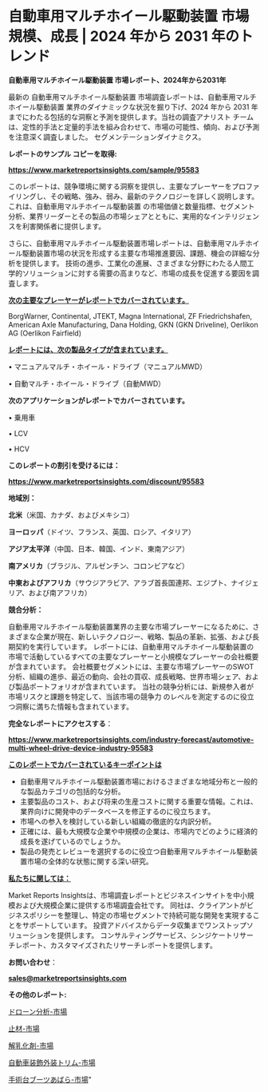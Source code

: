 # 自動車用マルチホイール駆動装置 市場規模、成長 | 2024 年から 2031 年のトレンド

<strong>自動車用マルチホイール駆動装置 市場レポート、2024年から2031年</strong>

最新の 自動車用マルチホイール駆動装置 市場調査レポートは、自動車用マルチホイール駆動装置 業界のダイナミックな状況を掘り下げ、2024 年から 2031 年までにわたる包括的な洞察と予測を提供します。当社の調査アナリスト チームは、定性的手法と定量的手法を組み合わせて、市場の可能性、傾向、および予測を注意深く調査しました。 セグメンテーションダイナミクス。



<strong>レポートのサンプル コピーを取得:</strong> <a href=https://www.marketreportsinsights.com/sample/95583>

<strong><u>https://www.marketreportsinsights.com/sample/95583</u></strong></a>

このレポートは、競争環境に関する洞察を提供し、主要なプレーヤーをプロファイリングし、その戦略、強み、弱み、最新のテクノロジーを詳しく説明します。 これは、自動車用マルチホイール駆動装置 の市場価値と数量指標、セグメント分析、業界リーダーとその製品の市場シェアとともに、実用的なインテリジェンスを利害関係者に提供します。

さらに、自動車用マルチホイール駆動装置市場レポートは、自動車用マルチホイール駆動装置市場の状況を形成する主要な市場推進要因、課題、機会の詳細な分析を提供します。 技術の進歩、工業化の進展、さまざまな分野にわたる人間工学的ソリューションに対する需要の高まりなど、市場の成長を促進する要因を調査します。



<strong><u>次の主要なプレーヤーがレポートでカバーされています。</u></strong>

BorgWarner, Continental, JTEKT, Magna International, ZF Friedrichshafen, American Axle Manufacturing, Dana Holding, GKN (GKN Driveline), Oerlikon AG (Oerlikon Fairfield)



<strong><u><b>レポートには、次の製品タイプが含まれています。</b></u></strong>

• マニュアルマルチ・ホイール・ドライブ（マニュアルMWD）

• 自動マルチ・ホイール・ドライブ（自動MWD）



<strong><b>次のアプリケーションがレポートでカバーされています。</b></strong>

• 乗用車

• LCV

• HCV



<strong><b>このレポートの割引を受けるには：</b></strong><a href=https://www.marketreportsinsights.com/discount/95583>

<strong><u>https://www.marketreportsinsights.com/discount/95583</u></strong></a>



<strong>地域別：</strong>



<strong>北米</strong>（米国、カナダ、およびメキシコ）



<strong>ヨーロッパ</strong>（ドイツ、フランス、英国、ロシア、イタリア）



<strong>アジア太平洋</strong>（中国、日本、韓国、インド、東南アジア）



<strong>南アメリカ</strong>（ブラジル、アルゼンチン、コロンビアなど）



<strong>中東およびアフリカ</strong>（サウジアラビア、アラブ首長国連邦、エジプト、ナイジェリア、および南アフリカ）



<strong>競合分析：</strong>

自動車用マルチホイール駆動装置業界の主要な市場プレーヤーになるために、さまざまな企業が現在、新しいテクノロジー、戦略、製品の革新、拡張、および長期契約を実行しています。 レポートには、自動車用マルチホイール駆動装置の市場で活動しているすべての主要なプレーヤーと小規模なプレーヤーの会社概要が含まれています。 会社概要セグメントには、主要な市場プレーヤーのSWOT分析、組織の進歩、最近の動向、会社の買収、成長戦略、世界市場シェア、および製品ポートフォリオが含まれています。 当社の競争分析には、新規参入者が市場リスクと課題を特定して、当該市場の競争力 のレベルを測定するのに役立つ洞察に満ちた情報も含まれています。



<strong>完全なレポートにアクセスする</strong>：

<a href=https://www.marketreportsinsights.com/industry-forecast/automotive-multi-wheel-drive-device-industry-95583>

<strong><u>https://www.marketreportsinsights.com/industry-forecast/automotive-multi-wheel-drive-device-industry-95583</u></strong></a>



<strong><u><b>このレポートでカバーされているキーポイントは</b></u></strong>
<ul>
  <li>自動車用マルチホイール駆動装置市場におけるさまざまな地域分布と一般的な製品カテゴリの包括的な分析。</li>
  <li>主要製品のコスト、および将来の生産コストに関する重要な情報。これは、業界向けに開発中のデータベースを修正するのに役立ちます。</li>
  <li>市場への参入を検討している新しい組織の徹底的な内訳分析。</li>
  <li>正確には、最も大規模な企業や中規模の企業は、市場内でどのように経済的成長を遂げているのでしょうか。</li>
  <li>製品の発売とレビューを選択するのに役立つ自動車用マルチホイール駆動装置市場の全体的な状態に関する深い研究。</li>
</ul>


<strong><u><b>私たちに関しては：</b></u></strong>

Market Reports Insightsは、市場調査レポートとビジネスインサイトを中小規模および大規模企業に提供する市場調査会社です。 同社は、クライアントがビジネスポリシーを整理し、特定の市場セグメントで持続可能な開発を実現することをサポートしています。 投資アドバイスからデータ収集までワンストップソリューションを提供します。 コンサルティングサービス、シンジケートリサーチレポート、カスタマイズされたリサーチレポートを提供します。



<strong><b>お問い合わせ</b></strong>：

<a href=mailto:sales@marketreportsinsights.com>

<strong><u>sales@marketreportsinsights.com</u></strong></a>



<strong>その他のレポート:</strong>

<a href=https://www.linkedin.com/pulse/ドローン分析-市場-2023-年のダイナミクスとビジネストレンド-2030-pudgf/>ドローン分析-市場</a>

<a href=https://www.linkedin.com/pulse/止材-市場-2023-新興市場-将来の動向と市場需要-2030-pr-news-hub-nqlpf/>止材-市場</a>

<a href=https://www.linkedin.com/pulse/解乳化剤-市場-2023-収益と成長ドライバー-2030-consumer-connection-collective-360-dl4qf/>解乳化剤-市場</a>

<a href=https://www.linkedin.com/pulse/自動車装飾外装トリム-市場-2023-推進要因と成長機会-2030-analytics-achievers-24-analysis-yibcf/>自動車装飾外装トリム-市場</a>

<a href=https://www.linkedin.com/pulse/手術台ブーツあばら-市場-2023-swot-分析と最新イノベーション-2030-pr-news-hub-r1dmf/>手術台ブーツあばら-市場</a>"
